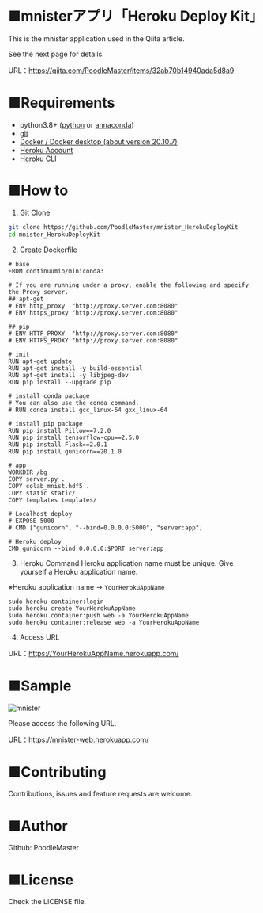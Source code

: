 # ■mnisterアプリ「Heroku Deploy Kit」
This is the mnister application used in the Qiita article.

See the next page for details.

URL：https://qiita.com/PoodleMaster/items/32ab70b14940ada5d8a9

# ■Requirements
- python3.8+ ([python](https://www.python.org/downloads/) or [annaconda](https://www.anaconda.com/products/individual))
- [git](https://git-scm.com/downloads)
- [Docker / Docker desktop (about version 20.10.7)](https://www.docker.com/get-started)
- [Heroku Account](https://jp.heroku.com/home)
- [Heroku CLI](https://devcenter.heroku.com/ja/articles/heroku-cli)

# ■How to
1. Git Clone
```bash
git clone https://github.com/PoodleMaster/mnister_HerokuDeployKit
cd mnister_HerokuDeployKit
```

2. Create Dockerfile
```dockerfile:Dockerfile
# base
FROM continuumio/miniconda3

# If you are running under a proxy, enable the following and specify the Proxy server.
## apt-get
# ENV http_proxy  "http://proxy.server.com:8080"
# ENV https_proxy "http://proxy.server.com:8080"

## pip
# ENV HTTP_PROXY  "http://proxy.server.com:8080"
# ENV HTTPS_PROXY "http://proxy.server.com:8080"

# init
RUN apt-get update
RUN apt-get install -y build-essential
RUN apt-get install -y libjpeg-dev
RUN pip install --upgrade pip

# install conda package
# You can also use the conda command.
# RUN conda install gcc_linux-64 gxx_linux-64

# install pip package
RUN pip install Pillow==7.2.0
RUN pip install tensorflow-cpu==2.5.0
RUN pip install Flask==2.0.1
RUN pip install gunicorn==20.1.0

# app
WORKDIR /bg
COPY server.py .
COPY colab_mnist.hdf5 .
COPY static static/
COPY templates templates/

# Localhost deploy
# EXPOSE 5000
# CMD ["gunicorn", "--bind=0.0.0.0:5000", "server:app"]

# Heroku deploy
CMD gunicorn --bind 0.0.0.0:$PORT server:app
```

3. Heroku Command
Heroku application name must be unique. Give yourself a Heroku application name.

※Heroku application name → `YourHerokuAppName`

```
sudo heroku container:login
sudo heroku create YourHerokuAppName
sudo heroku container:push web -a YourHerokuAppName
sudo heroku container:release web -a YourHerokuAppName
```

4. Access URL

URL：https://YourHerokuAppName.herokuapp.com/

# ■Sample
![mnister](https://user-images.githubusercontent.com/69660581/128281550-589a4ddb-20e1-47e5-b803-c202db9c3640.png)

Please access the following URL.

URL：https://mnister-web.herokuapp.com/

# ■Contributing
Contributions, issues and feature requests are welcome.

# ■Author
Github: PoodleMaster

# ■License
Check the LICENSE file.
